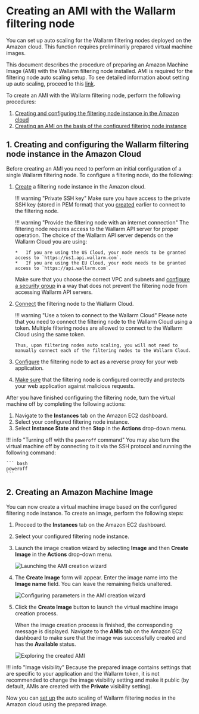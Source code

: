 [link-docs-aws-autoscaling]:        autoscaling-group-guide.md
[link-docs-aws-node-setup]:         ../../../installation/cloud-platforms/aws/ami.md
[link-ssh-keys-guide]:              ../../../installation/cloud-platforms/aws/ami.md#1-create-a-pair-of-ssh-keys-in-aws
[link-security-group-guide]:        ../../../installation/cloud-platforms/aws/ami.md#2-create-a-security-group
[link-cloud-connect-guide]:         ../../../installation/cloud-platforms/aws/ami.md#5-generate-a-token-to-connect-an-instance-to-the-wallarm-cloud
[link-docs-reverse-proxy-setup]:    ../../../installation/cloud-platforms/aws/ami.md#7-configure-sending-traffic-to-the-wallarm-instance
[link-docs-check-operation]:        ../../installation-check-operation-en.md

[img-launch-ami-wizard]:        ../../../images/installation-ami/auto-scaling/common/create-image/launch-ami-wizard.png 
[img-config-ami-wizard]:        ../../../images/installation-ami/auto-scaling/common/create-image/config-ami-wizard.png  
[img-explore-created-ami]:      ../../../images/installation-ami/auto-scaling/common/create-image/explore-ami.png

[anchor-node]:  #1-creating-and-configuring-the-wallarm-filtering-node-instance-in-the-amazon-cloud
[anchor-ami]:   #2-creating-an-amazon-machine-image

#   Creating an AMI with the Wallarm filtering node

You can set up auto scaling for the Wallarm filtering nodes deployed on the Amazon cloud. This function requires preliminarily prepared virtual machine images.

This document describes the procedure of preparing an Amazon Machine Image (AMI) with the Wallarm filtering node installed. AMI is required for the filtering node auto scaling setup. To see detailed information about setting up auto scaling, proceed to this [link][link-docs-aws-autoscaling].

To create an AMI with the Wallarm filtering node, perform the following procedures:

1.  [Creating and configuring the filtering node instance in the Amazon cloud][anchor-node]
2.  [Creating an AMI on the basis of the configured filtering node instance][anchor-ami]


##  1.  Creating and configuring the Wallarm filtering node instance in the Amazon Cloud

Before creating an AMI you need to perform an initial configuration of a single Wallarm filtering node. To configure a filtering node, do the following:

1.  [Create][link-docs-aws-node-setup] a filtering node instance in the Amazon cloud.
    
    !!! warning "Private SSH key"
        Make sure you have access to the private SSH key (stored in PEM format) that you [created][link-ssh-keys-guide] earlier to connect to the filtering node.

    !!! warning "Provide the filtering node with an internet connection"
        The filtering node requires access to the Wallarm API server for proper operation. The choice of the Wallarm API server depends on the Wallarm Cloud you are using:
        
        *   If you are using the US Cloud, your node needs to be granted access to `https://us1.api.wallarm.com`.
        *   If you are using the EU Cloud, your node needs to be granted access to `https://api.wallarm.com`.
        
    Make sure that you choose the correct VPC and subnets and [configure a security group][link-security-group-guide] in a way that does not prevent the filtering node from accessing Wallarm API servers.

2.  [Connect][link-cloud-connect-guide] the filtering node to the Wallarm Cloud.

    !!! warning "Use a token to connect to the Wallarm Cloud"
        Please note that you need to connect the filtering node to the Wallarm Cloud using a token. Multiple filtering nodes are allowed to connect to the Wallarm Cloud using the same token. 
        
        Thus, upon filtering nodes auto scaling, you will not need to manually connect each of the filtering nodes to the Wallarm Cloud.

3.  [Configure][link-docs-reverse-proxy-setup] the filtering node to act as a reverse proxy for your web application.

4.  [Make sure][link-docs-check-operation] that the filtering node is configured correctly and protects your web application against malicious requests.

After you have finished configuring the filtering node, turn the virtual machine off by completing the following actions:

1.  Navigate to the **Instances** tab on the Amazon EC2 dashboard.
2.  Select your configured filtering node instance.
3.  Select **Instance State** and then **Stop** in the **Actions** drop-down menu.

!!! info "Turning off with the `poweroff` command"
    You may also turn the virtual machine off by connecting to it via the SSH protocol and running the following command:
    
    ``` bash
    poweroff
    ```

##  2.  Creating an Amazon Machine Image

You can now create a virtual machine image based on the configured filtering node instance. To create an image, perform the following steps:

1.  Proceed to the **Instances** tab on the Amazon EC2 dashboard.
2.  Select your configured filtering node instance.
3.  Launch the image creation wizard by selecting **Image** and then **Create Image** in the **Actions** drop-down menu.

    ![Launching the AMI creation wizard][img-launch-ami-wizard]
    
4.  The **Create Image** form will appear. Enter the image name into the **Image name** field. You can leave the remaining fields unaltered.

    ![Configuring parameters in the AMI creation wizard][img-config-ami-wizard]
    
5.  Click the **Create Image** button to launch the virtual machine image creation process.
    
    When the image creation process is finished, the corresponding message is displayed. Navigate to the **AMIs** tab on the Amazon EC2 dashboard to make sure that the image was successfully created and has the **Available** status.
    
    ![Exploring the created AMI][img-explore-created-ami]

!!! info "Image visibility"
    Because the prepared image contains settings that are specific to your application and the Wallarm token, it is not recommended to change the image visibility setting and make it public (by default, AMIs are created with the **Private** visibility setting).

Now you can [set up][link-docs-aws-autoscaling] the auto scaling of Wallarm filtering nodes in the Amazon cloud using the prepared image.